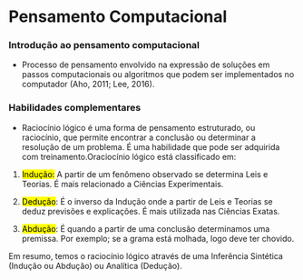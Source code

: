 # Pensamento Computacional

### Introdução ao pensamento computacional

- Processo de pensamento envolvido na expressão de soluções em passos computacionais ou algoritmos que podem ser implementados no computador (Aho, 2011; Lee, 2016).

### Habilidades complementares

- Raciocínio lógico é uma forma de pensamento estruturado, ou raciocínio, que permite encontrar a conclusão ou determinar a resolução de um problema. É uma habilidade que pode ser adquirida com treinamento.Oraciocínio lógico está classificado em:
1. <mark>Indução:</mark> A partir de um fenômeno observado se determina Leis e Teorias. É mais relacionado a Ciências Experimentais.

2. <mark>Dedução</mark>: É o inverso da Indução onde a partir de Leis e Teorias se deduz previsões e explicações. É mais utilizada nas Ciências Exatas.

3. <mark>Abdução</mark>: É quando a partir de uma conclusão determinamos uma premissa. Por exemplo; se a grama está molhada, logo deve ter chovido.

Em resumo, temos o raciocínio lógico através de uma Inferência Sintética (Indução ou Abdução) ou Analítica (Dedução).






